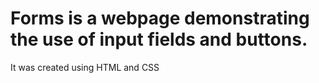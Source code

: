 # Forms is a webpage demonstrating the use of input fields and buttons. 
It was created using HTML and CSS
